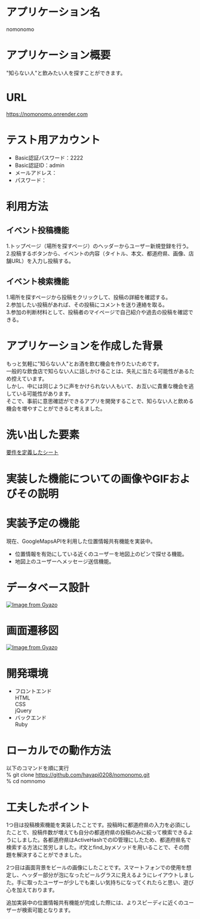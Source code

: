 # アプリケーション名
nomonomo
# アプリケーション概要
"知らない人"と飲みたい人を探すことができます。
# URL
https://nomonomo.onrender.com
# テスト用アカウント
- Basic認証パスワード：2222
- Basic認証ID：admin
- メールアドレス：
- パスワード：

# 利用方法
## イベント投稿機能
1.トップページ（場所を探すページ）のヘッダーからユーザー新規登録を行う。<br>
2.投稿するボタンから、イベントの内容（タイトル、本文、都道府県、画像、店舗URL）を入力し投稿する。
## イベント検索機能
1.場所を探すページから投稿をクリックして、投稿の詳細を確認する。<br>
2.参加したい投稿があれば、その投稿にコメントを送り連絡を取る。<br>
3.参加の判断材料として、投稿者のマイページで自己紹介や過去の投稿を確認できる。
# アプリケーションを作成した背景
もっと気軽に"知らない人"とお酒を飲む機会を作りたいためです。<br>
一般的な飲食店で知らない人に話しかけることは、失礼に当たる可能性があるため控えています。<br>
しかし、中には同じように声をかけられない人もいて、お互いに貴重な機会を逃している可能性があります。<br>
そこで、事前に意思確認ができるアプリを開発することで、知らない人と飲める機会を増やすことができると考えました。
# 洗い出した要素
[要件を定義したシート](https://docs.google.com/spreadsheets/d/1R9LSZCs0m5OA_atIJcB6hEZA3qaFWrg5/edit#gid=977544212)
# 実装した機能についての画像やGIFおよびその説明

# 実装予定の機能
現在、GoogleMapsAPIを利用した位置情報共有機能を実装中。
- 位置情報を有効にしている近くのユーザーを地図上のピンで探せる機能。
- 地図上のユーザーへメッセージ送信機能。
# データベース設計
[![Image from Gyazo](https://i.gyazo.com/54cfafaae074b6e9a78e766d2b6af16e.png)](https://gyazo.com/54cfafaae074b6e9a78e766d2b6af16e)
# 画面遷移図
[![Image from Gyazo](https://i.gyazo.com/a93b4e051a8e78b6e90e55fd7c38bf7b.png)](https://gyazo.com/a93b4e051a8e78b6e90e55fd7c38bf7b)
# 開発環境
- フロントエンド <br>
HTML<br>
CSS<br>
jQuery
- バックエンド<br>
Ruby
# ローカルでの動作方法
以下のコマンドを順に実行<br>
% git clone https://github.com/hayapi0208/nomonomo.git<br>
% cd nomnomo

# 工夫したポイント
1つ目は投稿検索機能を実装したことです。投稿時に都道府県の入力を必須にしたことで、投稿件数が増えても自分の都道府県の投稿のみに絞って検索できるようにしました。各都道府県はActiveHashでのID管理にしたため、都道府県名で検索する方法に苦労しました。if文とfind_byメソッドを用いることで、その問題を解決することができました。

2つ目は画面背景をビールの画像にしたことです。スマートフォンでの使用を想定し、ヘッダー部分が泡になったビールグラスに見えるようにレイアウトしました。手に取ったユーザーが少しでも楽しい気持ちになってくれたらと思い、遊び心を加えております。

追加実装中の位置情報共有機能が完成した際には、よりスピーディに近くのユーザーが検索可能となります。